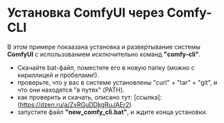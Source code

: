 # Установка ComfyUI через Comfy-CLI
В этом примере покаазана установка и развертывание системы **ComfyUI** с использованием исключительно команд **"comfy-cli"**.

- Скачайте bat-файл, поместите его в новую папку (можно с кириллицей и пробелами!).
- проверьте, что у вас в системе установлены "curl" + "tar" + "git", и что они находятся "в путях" (PATH).
- как проверить и скачать, описано тут: [ссылка]:(https://dzen.ru/a/ZvRGuDDkgRuJAEr2)
- запустите файл **"new_comfy_cli.bat"**, и ждите конца установки.
